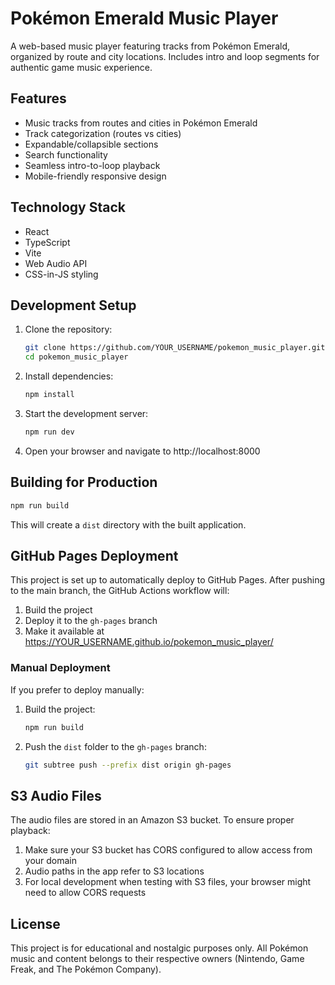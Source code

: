 # Pokémon Emerald Music Player

A web-based music player featuring tracks from Pokémon Emerald, organized by route and city locations. Includes intro and loop segments for authentic game music experience.

## Features

- Music tracks from routes and cities in Pokémon Emerald
- Track categorization (routes vs cities)
- Expandable/collapsible sections
- Search functionality
- Seamless intro-to-loop playback
- Mobile-friendly responsive design

## Technology Stack

- React
- TypeScript
- Vite
- Web Audio API
- CSS-in-JS styling

## Development Setup

1. Clone the repository:
   ```bash
   git clone https://github.com/YOUR_USERNAME/pokemon_music_player.git
   cd pokemon_music_player
   ```

2. Install dependencies:
   ```bash
   npm install
   ```

3. Start the development server:
   ```bash
   npm run dev
   ```

4. Open your browser and navigate to http://localhost:8000

## Building for Production

```bash
npm run build
```

This will create a `dist` directory with the built application.

## GitHub Pages Deployment

This project is set up to automatically deploy to GitHub Pages. After pushing to the main branch, the GitHub Actions workflow will:

1. Build the project
2. Deploy it to the `gh-pages` branch
3. Make it available at https://YOUR_USERNAME.github.io/pokemon_music_player/

### Manual Deployment

If you prefer to deploy manually:

1. Build the project:
   ```bash
   npm run build
   ```

2. Push the `dist` folder to the `gh-pages` branch:
   ```bash
   git subtree push --prefix dist origin gh-pages
   ```

## S3 Audio Files

The audio files are stored in an Amazon S3 bucket. To ensure proper playback:

1. Make sure your S3 bucket has CORS configured to allow access from your domain
2. Audio paths in the app refer to S3 locations
3. For local development when testing with S3 files, your browser might need to allow CORS requests

## License

This project is for educational and nostalgic purposes only. All Pokémon music and content belongs to their respective owners (Nintendo, Game Freak, and The Pokémon Company). 